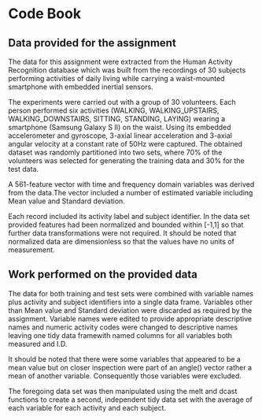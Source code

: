 Code Book
========================================================

Data provided for the assignment
------------------------------------------

The data for this assignment were extracted from the Human Activity Recognition database which was built from the recordings of 30 subjects performing activities of daily living while carrying a waist-mounted smartphone with embedded inertial sensors.

The experiments were carried out with a group of 30 volunteers. Each person performed six activities (WALKING, WALKING_UPSTAIRS, WALKING_DOWNSTAIRS, SITTING, STANDING, LAYING) wearing a smartphone (Samsung Galaxy S II) on the waist. Using its embedded accelerometer and gyroscope,  3-axial linear acceleration and 3-axial angular velocity at a constant rate of 50Hz were captured. The obtained dataset was randomly partitioned into two sets, where 70% of the volunteers was selected for generating the training data and 30% for the test data. 

A 561-feature vector with time and frequency domain variables was derived from the data.The vector included a number of estimated variable including Mean value and Standard deviation.

Each record included its activity label and subject identifier. In the data set provided features had been normalized and bounded within [-1,1] so that further data transformations were not required. It should be noted that normalized data are dimensionless so that the values have no units of measurement.

Work performed on the provided data
-------------------------------------------

The data for both training and test sets were combined with variable names plus activity and subject identifiers into a single data frame. Variables other than Mean value and Standard deviation were discarded as required by the assignment. Variable names were edited to provide appropriate descriptive names and numeric activity codes were changed to descriptive names leaving one tidy data framewith named columns for all variables both measured and I.D.

It should be noted that there were some variables that appeared to be a mean value but on closer inspection were part of an angle() vector rather a mean of another variable. Consequently those variables were excluded.

The foregoing data set was then manipulated using the melt and dcast functions to create a second, independent tidy data set with the average of each variable for each activity and each subject. 
